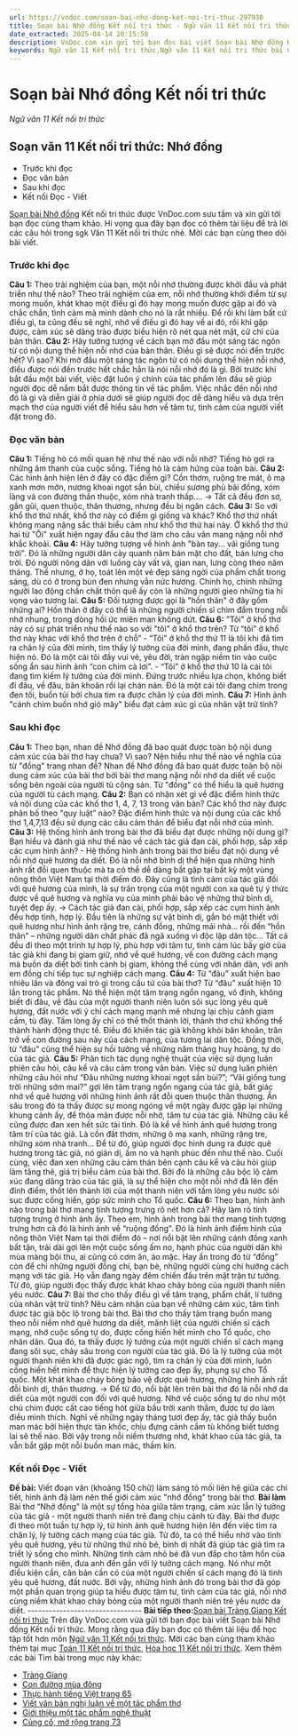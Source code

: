```yaml
---
url: https://vndoc.com/soan-bai-nho-dong-ket-noi-tri-thuc-297930
title: Soạn bài Nhớ đồng Kết nối tri thức - Ngữ văn 11 Kết nối tri thức - VnDoc.com
date_extracted: 2025-04-14 20:15:58
description: VnDoc.com xin gửi tới bạn đọc bài viết Soạn bài Nhớ đồng Kết nối tri thức để bạn đọc cùng tham khảo và có thêm tài liệu Soạn văn 11 Kết nối tri thức nhé.
keywords: Ngữ văn 11 Kết nối tri thức,Ngữ văn 11 Kết nối tri thức bài nhớ đồng,Soạn văn 11 Kết nối tri thức,văn 11 kết nối tri thức,soạn văn 11 kết nối tri thức với cuộc sống,ngữ văn 11 kết nối,Soạn bài Nhớ đồng Kết nối tri thức,Soạn bài Nhớ đồng,nhớ đồng,soạn văn nhớ đồng
---
```


# Soạn bài Nhớ đồng Kết nối tri thức
 _Ngữ văn 11 Kết nối tri thức_
## Soạn văn 11 Kết nối tri thức: Nhớ đồng
  * Trước khi đọc
  * Đọc văn bản
  * Sau khi đọc
  * Kết nối Đọc - Viết

[Soạn bài Nhớ đồng](<https://vndoc.com/soan-bai-nho-dong-ket-noi-tri-thuc-297930>) Kết nối tri thức được VnDoc.com sưu tầm và xin gửi tới bạn đọc cùng tham khảo. Hi vọng qua đây bạn đọc có thêm tài liệu để trả lời các câu hỏi trong sgk Văn 11 Kết nối tri thức nhé. Mời các bạn cùng theo dõi bài viết.
### Trước khi đọc
**Câu 1:** Theo trải nghiệm của bạn, một nỗi nhớ thường được khởi đầu và phát triển như thế nào?
Theo trải nghiệm của em, nỗi nhớ thường khởi điểm từ sự mong muốn, khát khao một điều gì đó hay mong muốn được gặp ai đó và chắc chắn, tình cảm mà mình dành cho nó là rất nhiều. Để rồi khi làm bất cứ điều gì, ta cũng đều sẽ nghĩ, nhớ về điều gì đó hay về ai đó, rồi khi gặp được, cảm xúc sẽ dâng trào được biểu hiện rõ nét qua nét mặt, cử chỉ của bản thân.
**Câu 2:** Hãy tưởng tượng về cách bạn mở đầu một sáng tác ngôn từ có nội dung thể hiện nỗi nhớ của bản thân. Điều gì sẽ được nói đến trước hết? Vì sao?
Khi mở đầu một sáng tác ngôn từ có nội dung thể hiện nỗi nhớ, điều được nói đến trước hết chắc hẳn là nói nỗi nhớ đó là gì. Bởi trước khi bắt đầu một bài viết, việc đặt luôn ý chính của tác phẩm lên đầu sẽ giúp người đọc dễ nắm bắt được thông tin về tác phẩm. Việc nhắc đến nỗi nhớ đó là gì và diễn giải ở phía dưới sẽ giúp người đọc dễ dàng hiểu và dựa trên mạch thơ của người viết để hiểu sâu hơn về tâm tư, tình cảm của người viết đặt trong đó.
### Đọc văn bản
**Câu 1:** Tiếng hò có mối quan hệ như thế nào với nỗi nhớ?
Tiếng hò gợi ra những âm thanh của cuộc sống. Tiếng hò là cảm hứng của toàn bài.
**Câu 2:** Các hình ảnh hiện lên ở đây có đặc điểm gì?
Cồn thơm, ruộng tre mát, ô mạ xanh mơn mởn, nương khoai ngọt sắn bùi, chiều sương phủ bãi đồng, xóm làng và con đường thân thuộc, xóm nhà tranh thấp....
→ Tất cả đều đơn sơ, gần gũi, quen thuộc, thân thương, nhưng đều bị ngăn cách.
**Câu 3:** So với khổ thơ thứ nhất, khổ thơ này có điểm gì giống và khác?
Khổ thơ thứ nhất không mang nặng sắc thái biểu cảm như khổ thơ thứ hai này. Ở kkhổ thơ thứ hai từ "Ôi" xuất hiện ngay đầu câu thơ làm cho câu văn mang nặng nỗi nhớ khắc khoải.
**Câu 4:** Hãy tưởng tượng về hình ảnh "bàn tay... vãi giống tung trời".
Đó là những người dân cày quanh năm bán mặt cho đất, bán lưng cho trời. Đó người nông dân với luống cày vất vả, gian nan, lưng còng theo năm tháng. Thế nhưng, ở họ, toát lên một vẻ đẹp sáng ngời của phẩm chất trong sáng, dù có ở trong bùn đen nhưng vẫn nức hương. Chính họ, chính những người lao động chân chất thôn quê ấy còn là những người gieo những tia hi vọng vào tương lai.
**Câu 5:** Đối tượng được gọi là "hồn thân" ở đây gồm những ai?
Hồn thân ở đây có thể là những người chiến sĩ chìm đắm trong nỗi nhớ nhung, trong dòng hồi ức miên man không dứt.
**Câu 6:** "Tôi" ở khổ thơ này có sự phát triển như thế nào so với "tôi" ở khổ thơ trên?
Từ “tôi” ở khổ thơ này khác với khổ thơ trên ở chỗ”
\- “Tôi” ở khổ thơ thứ 11 là tôi khi đã tìm ra chân lý của đời mình, tìm thấy lý tưởng của đời mình, đang phấn đấu, thực hiện nó. Đó là một cái tôi đầy vui vẻ, yêu đời, tràn ngập niềm tin vào cuộc sống ẩn sau hình ảnh “con chim cà lơi”.
\- “Tôi” ở khổ thơ thứ 10 là cái tôi đang tìm kiếm lý tưởng của đời mình. Đứng trước nhiều lựa chọn, không biết đi đâu, về đâu, băn khoăn rồi lại chán nản. Đó là một cái tôi đang chìm trong đen tối, buồn tủi bởi chưa tìm ra được chân lý của đời mình.
**Câu 7:** Hình ảnh "cánh chim buồn nhớ gió mây" biểu đạt cảm xúc gì của nhân vật trữ tình?
### Sau khi đọc
**Câu 1:** Theo bạn, nhan đề Nhớ đồng đã bao quát được toàn bộ nội dung cảm xúc của bài thơ hay chưa? Vì sao? Nên hiểu như thể nào về nghĩa của từ "đồng" trang nhan đề?
Nhan đề Nhớ đồng đã bao quát được toàn bộ nội dung cảm xúc của bài thơ bởi bài thơ mang nặng nỗi nhớ da diết về cuộc sống bên ngoài của người tù cộng sản. Từ "đồng" có thể hiểu là quê hương của người tù cách mạng.
**Câu 2:** Bạn có nhận xét gì về đặc điểm hình thức và nội dung của các khố thơ 1, 4, 7, 13 trong văn bản? Các khổ thơ này được phân bố theo "quy luật” nào?
Đặc điểm hình thức và nội dung của các khổ thơ 1,4,7,13 đều sử dụng các câu cảm thán để biểu đạt nỗi nhớ của mình.
**Câu 3:** Hệ thống hình ảnh trong bài thơ đã biểu đạt được những nội dung gì? Bạn hiểu và đánh giá như thế nào về cách tác giả đan cài, phối hợp, sắp xếp các cụm hình ảnh?
\- Hệ thống hình ảnh trong bài thơ biểu đạt nội dung về nỗi nhớ quê hương da diết. Đó là nỗi nhớ bình dị thể hiện qua những hình ảnh rất đỗi quen thuộc mà ta có thể dễ dàng bắt gặp tại bất kỳ một vùng nông thôn Việt Nam tại thời điểm đó. Đây cũng là tình cảm của tác giả đối với quê hương của mình, là sự trân trọng của một người con xa quê tự ý thức được về quê hương và nghĩa vụ của mình phải bảo vệ những thứ bình dị, tuyệt đẹp ấy.
→ Cách tác giả đan cài, phối hợp, sắp xếp các cụm hình ảnh đều hợp tình, hợp lý. Đầu tiên là những sự vật bình dị, gắn bó mật thiết với quê hương như hình ảnh rặng tre, cánh đồng, những mái nhà… rồi đến “hồn thân” – những người dân chất phác đã ngã xuống vì độc lập dân tộc… Tất cả đều đi theo một trình tự hợp lý, phù hợp với tâm tư, tình cảm lúc bấy giờ của tác giả khi đang bị giam giữ, nhớ về quê hương, về con đường cách mạng mà buồn da diết bởi tình cảnh bị giam, không thể cùng với nhân dân, với anh em đồng chí tiếp tục sự nghiệp cách mạng.
**Câu 4:** Từ “đâu” xuất hiện bao nhiêu lần và đóng vai trò gì trong cấu tứ của bài thơ?
Từ “đâu” xuất hiện 10 lần trong tác phẩm. Nó thể hiện một tâm trạng ngổn ngang, vô định, không biết đi đâu, về đâu của một người thanh niên luôn sôi sục lòng yêu quê hương, đất nước với ý chí cách mạng mạnh mẽ nhưng lại chịu cảnh giam cầm, tù đày. Tấm lòng ấy chỉ có thể thốt thành lời, thành thơ chứ không thể thành hành động thực tế. Điều đó khiến tác giả không khỏi băn khoăn, trăn trở về con đường sau này của cách mạng, của tương lai dân tộc. Đồng thời, từ “đâu” cũng thể hiện sự hồi tưởng về những năm tháng huy hoàng, tự do của tác giả.
**Câu 5:** Phân tích tác dụng nghệ thuật của việc sử dụng luân phiên câu hỏi, câu kể và câu cảm trong văn bản.
Việc sử dụng luân phiên những câu hỏi như “Đâu những nương khoai ngọt sắn bùi?”; “Vãi giống tung trời những sớm mai?” gợi lên tâm trạng ngổn ngang của tác giả, bất giác nhớ về quê hương với những hình ảnh rất đỗi quen thuộc thân thương. Ẩn sâu trong đó ta thấy được sự mong ngóng về một ngày được gặp lại những khung cảnh ấy, để thỏa mãn được nỗi nhớ, tâm tư của tác giả.
Những câu kể cũng được đan xen hết sức tài tình. Đó là kể về hình ảnh quê hương trong tâm trí của tác giả. Là cồn đất thơm, những ô mạ xanh, những rặng tre, những xóm nhà tranh… Để từ đó, giúp người đọc hình dung ra được quê hương trong tác giả, nó giản dị, ấm no và hạnh phúc đến như thế nào.
Cuối cùng, việc đan xen những câu cảm thán bên cạnh câu kể và câu hỏi giúp làm tăng thê, giá trị biểu cảm của bài thơ. Bởi đó là những câu bộc lộ cảm xúc đang dâng trào của tác giả, là sự thể hiện cho một nỗi nhớ đã lên đến đỉnh điểm, thốt lên thành lời của một thanh niên với tấm lòng yêu nước sôi sục được cống hiến, góp sức mình cho Tổ quốc.
**Câu 6:** Theo bạn, hình ảnh nào trong bài thơ mang tính tượng trưng rô nét hơn cả? Hãy làm rõ tính tượng trưng ở hình ảnh ấy.
Theo em, hình ảnh trong bài thơ mang tính tượng trưng hơn cả đó là hình ảnh về “ruộng đồng”. Đó là hình ảnh điểm hình của nông thôn Việt Nam tại thời điểm đó – nơi nổi bật lên những cánh đồng xanh bất tận, trải dài gợi lên một cuộc sống ấm no, hạnh phúc của người dân khi mùa màng bội thu, ai cũng có cơm ăn, áo mặc. Hay ẩn trong đó từ “đồng” còn để chỉ những người đồng chí, bạn bè, những người cùng chí hướng cách mạng với tác giả. Họ vẫn đang ngày đêm chiến đấu trên mặt trận tư tưởng. Từ đó, giúp người đọc thấy được khát khao cháy bỏng của người thanh niên yêu nước.
**Câu 7:** Bài thơ cho thấy điều gì về tâm trạng, phẩm chất, lí tưởng của nhân vật trữ tình? Nêu cảm nhận của bạn về những cảm xúc, tâm tình được tác giả bộc lộ trong bài thơ.
Bài thơ cho thấy tâm trạng buồn mang theo nỗi niềm nhớ quê hương da diết, mãnh liệt của người chiến sĩ cách mạng, nhớ cuộc sống tự do, được cống hiến hết mình cho Tổ quốc, cho nhân dân. Qua đó, ta thấy được lý tưởng của một người chiến sĩ cách mạng đang sôi sục, chảy sâu trong con người của tác giả. Đó là lý tưởng của một người thanh niên khi đã được giác ngộ, tìm ra chân lý của đời mình, luôn cống hiến hết mình để thực hiện lý tưởng cao đẹp ấy, phụng sự cho Tổ quốc. Một khát khao cháy bỏng bảo vệ được quê hương, những hình ảnh rất đỗi bình dị, thân thương.
→ Để từ đó, nổi bật lên trên bài thơ đó là nỗi nhớ da diết của một người con đối với quê hương. Nhớ về cuộc sống tự do như một chú chim được cất cao tiếng hót giữa bầu trời xanh thẳm, được tự do làm điều mình thích. Nghĩ về những ngày tháng tươi đẹp ấy, tác giả thấy buồn man mác bởi hiện thực tàn khốc, chịu đựng cảnh cầm tù không biết tương lai sẽ thế nào. Bởi vậy trong nỗi niềm thương nhớ, khát khao của tác giả, ta vẫn bắt gặp một nỗi buồn man mác, thầm kín.
### **Kết nối Đọc - Viết**
**Đề bài:** Viết đoạn văn \(khoảng 150 chữ\) làm sáng tỏ mối liên hệ giữa các chi tiết, hình ảnh đã làm nên thế giới cảm xúc "nhớ đồng" trong bài thơ.
**Bài làm**
Bài thơ “Nhớ đồng” là một sự tổng hòa giữa tâm trạng, cảm xúc lẫn lý tưởng của tác giả - một người thanh niên trẻ đang chịu cảnh tù đày. Bài thơ được đi theo một tuần tự hợp lý, từ hình ảnh quê hương hiện lên đến việc tìm ra chân lý, lý tưởng cách mạng của tác giả. Từ đó, ta có thể hiểu nhờ vào tình yêu quê hương, yêu từ những thứ nhỏ bé, bình dị nhất đã giúp tác giả tìm ra triết lý sống cho mình. Những tình cảm nhỏ bé đã vun đắp cho tâm hồn của người thanh niên, đưa anh đến gần với lý tưởng cách mạng. Nó như một điều kiện cần, căn bản cần có của một người chiến sĩ cách mạng đó là tình yêu quê hương, đất nước. Bởi vậy, những hình ảnh đó trong bài thơ đã góp một phần quan trọng giúp ta hiểu được tâm tư, tình cảm của tác giả, nỗi nhớ cùng niềm khát khao cháy bỏng của một người thanh niên trẻ yêu nước da diết.
\--------------------------------
**Bài tiếp theo:**[Soạn bài Tràng Giang Kết nối tri thức](<https://vndoc.com/soan-bai-lop-11-trang-giang-104492>)
Trên đây VnDoc.com vừa gửi tới bạn đọc bài viết Soạn bài Nhớ đồng Kết nối tri thức. Mong rằng qua đây bạn đọc có thêm tài liệu để học tập tốt hơn môn [Ngữ văn 11 Kết nối tri thức](<https://vndoc.com/ngu-van-11-ket-noi-tri-thuc>). Mời các bạn cùng tham khảo thêm tại mục [Toán 11 Kết nối tri thức](<https://vndoc.com/toan-11-ket-noi-tri-thuc>), [Hóa học 11 Kết nối tri thức](<https://vndoc.com/hoa-hoc-11-ket-noi-tri-thuc>).
Xem thêm các bài Tìm bài trong mục này khác:
  * [Tràng Giang](</soan-bai-lop-11-trang-giang-104492>)
  * [Con đường mùa đông](</soan-bai-con-duong-mua-dong-ket-noi-tri-thuc-297936>)
  * [Thực hành tiếng Việt trang 65](</soan-bai-thuc-hanh-tieng-viet-trang-65-ket-noi-tri-thuc-297938>)
  * [Viết văn bản nghị luận về một tác phẩm thơ](</soan-bai-viet-van-ban-nghi-luan-ve-mot-tac-pham-tho-ket-noi-tri-thuc-297940>)
  * [Giới thiệu một tác phẩm nghệ thuật](</soan-bai-gioi-thieu-mot-tac-pham-nghe-thuat-ket-noi-tri-thuc-297943>)
  * [Củng cố, mở rộng trang 73](</soan-bai-cung-co-mo-rong-trang-73-ket-noi-tri-thuc-297945>)

